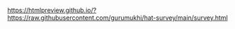 https://htmlpreview.github.io/?https://raw.githubusercontent.com/gurumukhi/hat-survey/main/survey.html
